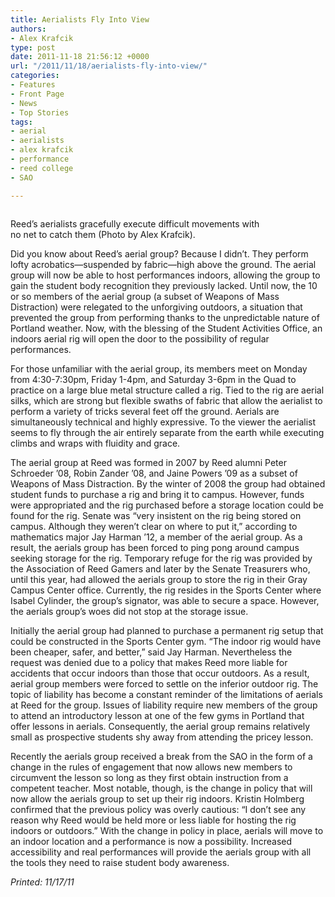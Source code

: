 ```yaml
---
title: Aerialists Fly Into View
authors:
- Alex Krafcik
type: post
date: 2011-11-18 21:56:12 +0000
url: "/2011/11/18/aerialists-fly-into-view/"
categories:
- Features
- Front Page
- News
- Top Stories
tags:
- aerial
- aerialists
- alex krafcik
- performance
- reed college
- SAO

---
```

<div id="attachment_1004" style="width: 401px" class="wp-caption aligncenter">
  <a href="https://i2.wp.com/www.reedquest.org/wp-content/uploads/2011/11/aerialist-2.jpg"><img class="size-full wp-image-1004     " title="aerialist 2" src="https://i2.wp.com/www.reedquest.org/wp-content/uploads/2011/11/aerialist-2.jpg?resize=391%2C260" alt="" data-recalc-dims="1" /></a>
  
  <p class="wp-caption-text">
    Reed’s aerialists gracefully execute difficult movements with no net to catch them (Photo by Alex Krafcik).
  </p>
</div>

Did you know about Reed’s aerial group? Because I didn’t. They perform lofty acrobatics—suspended by fabric­—high above the ground. The aerial group will now be able to host performances indoors, allowing the group to gain the student body recognition they previously lacked. Until now, the 10 or so members of the aerial group (a subset of Weapons of Mass Distraction) were relegated to the unforgiving outdoors, a situation that prevented the group from performing thanks to the unpredictable nature of Portland weather. Now, with the blessing of the Student Activities Office, an indoors aerial rig will open the door to the possibility of regular performances.

For those unfamiliar with the aerial group, its members meet on Monday from 4:30-7:30pm, Friday 1-4pm, and Saturday 3-6pm in the Quad to practice on a large blue metal structure called a rig. Tied to the rig are aerial silks, which are strong but flexible swaths of fabric that allow the aerialist to perform a variety of tricks several feet off the ground. Aerials are simultaneously technical and highly expressive. To the viewer the aerialist seems to fly through the air entirely separate from the earth while executing climbs and wraps with fluidity and grace.

The aerial group at Reed was formed in 2007 by Reed alumni Peter Schroeder ’08, Robin Zander ’08, and Jaine Powers ’09 as a subset of Weapons of Mass Distraction. By the winter of 2008 the group had obtained student funds to purchase a rig and bring it to campus. However, funds were appropriated and the rig purchased before a storage location could be found for the rig. Senate was “very insistent on the rig being stored on campus. Although they weren’t clear on where to put it,” according to mathematics major Jay Harman ’12, a member of the aerial group. As a result, the aerials group has been forced to ping pong around campus seeking storage for the rig. Temporary refuge for the rig was provided by the Association of Reed Gamers and later by the Senate Treasurers who, until this year, had allowed the aerials group to store the rig in their Gray Campus Center office. Currently, the rig resides in the Sports Center where Isabel Cylinder, the group’s signator, was able to secure a space. However, the aerials group’s woes did not stop at the storage issue.

Initially the aerial group had planned to purchase a permanent rig setup that could be constructed in the Sports Center gym. “The indoor rig would have been cheaper, safer, and better,” said Jay Harman. Nevertheless the request was denied due to a policy that makes Reed more liable for accidents that occur indoors than those that occur outdoors. As a result, aerial group members were forced to settle on the inferior outdoor rig. The topic of liability has become a constant reminder of the limitations of aerials at Reed for the group. Issues of liability require new members of the group to attend an introductory lesson at one of the few gyms in Portland that offer lessons in aerials. Consequently, the aerial group remains relatively small as prospective students shy away from attending the pricey lesson.

Recently the aerials group received a break from the SAO in the form of a change in the rules of engagement that now allows new members to circumvent the lesson so long as they first obtain instruction from a competent teacher. Most notable, though, is the change in policy that will now allow the aerials group to set up their rig indoors. Kristin Holmberg confirmed that the previous policy was overly cautious: “I don’t see any reason why Reed would be held more or less liable for hosting the rig indoors or outdoors.” With the change in policy in place, aerials will move to an indoor location and a performance is now a possibility. Increased accessibility and real performances will provide the aerials group with all the tools they need to raise student body awareness.

_Printed: 11/17/11_